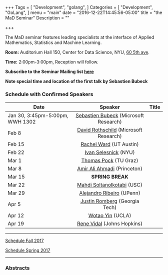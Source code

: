 +++
Tags = [
  "Development",
  "golang",
]
Categories = [
  "Development",
  "GoLang",
]
menu = "main"
date = "2016-12-22T14:45:56-05:00"
title = "the MaD Seminar"
Description = ""

+++

The MaD seminar features leading specialists at the interface
of Applied Mathematics, Statistics and Machine Learning. 

**Room:** Auditorium Hall 150, Center for Data Science, NYU, [60 5th ave](https://www.google.com/maps/place/NYU+Center+for+Data+Science/@40.735016,-73.9969907,17z/data=!3m1!4b1!4m5!3m4!1s0x89c2599787834ad9:0x5dd8af15d9fbc8a3!8m2!3d40.735016!4d-73.994802).

**Time:** 2:00pm-3:00pm, Reception will follow. 

**Subscribe to the Seminar Mailing list [here](http://cims.nyu.edu/mailman/listinfo/mad)**

**Note special time and location of the first talk by Sebastien Bubeck**

### Schedule with Confirmed Speakers

| Date        | Speaker       | Title |
| ----------- |:-------------:|:-----------:| 
| Jan 30, 3:45pm-5:00pm, WWH 1302  | [Sebastien Bubeck](https://www.microsoft.com/en-us/research/people/sebubeck/) (Microsoft Research)  |  |
| Feb 8      | [David Rothschild](https://researchdmr.com) (Microsoft Research) |     |
| Feb 15 | [Rachel Ward](https://www.ma.utexas.edu/users/rachel/) (UT Austin)   |  |
| Feb 22 | [Ivan Selesnick](http://eeweb.poly.edu/iselesni/) (NYU)    |   |
| Mar 1 |  [Thomas Pock](https://www.tugraz.at/institute/icg/research/team-pock/) (TU Graz)  |  |
| Mar 8  |  [Amir Ali Ahmadi](http://aaa.princeton.edu) (Princeton)      |    |
| Mar 15 | **SPRING BREAK** |
| Mar 22 |  [Mahdi Soltanolkotabi](http://www-bcf.usc.edu/~soltanol/) (USC) |  | 
| Mar 29 | [Alejandro Ribeiro](https://alliance.seas.upenn.edu/~aribeiro/wiki/) (UPenn)      |   |
| Apr 5 | [Justin Romberg](http://jrom.ece.gatech.edu) (Georgia Tech)  |   |
| Apr 12 | [Wotao Yin](http://www.math.ucla.edu/~wotaoyin/) (UCLA)  |  | 
| Apr 19 | [Rene Vidal](http://www.cis.jhu.edu/~rvidal/)  (Johns Hopkins)    |  |


---



[Schedule Fall 2017](https://mathsanddatanyu.github.io/website/seminar_fall2017/)

[Schedule Spring 2017](https://mathsanddatanyu.github.io/website/seminar_spring2017/)

---
### Abstracts 

